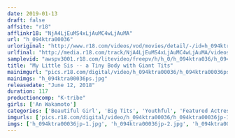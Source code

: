 ```yaml
---
date: 2019-01-13
draft: false
affsite: "r18"
afflinkr18: "NjA4LjEuMS4xLjAuMC4wLjAuMA"
url: "h_094ktra00036"
urloriginal: "http://www.r18.com/videos/vod/movies/detail/-/id=h_094ktra00036"
urlfinal: "http://media.r18.com/track/NjA4LjEuMS4xLjAuMC4wLjAuMA/videos/vod/movies/detail/-/id=h_094ktra00036"
samplevid: "awspv3001.r18.com/litevideo/freepv/h/h_0/h_094ktra036/h_094ktra036_dmb_w.mp4"
title: "My Little Sis -- a Tiny Body with Giant Tits"
mainimgurl: "pics.r18.com/digital/video/h_094ktra00036/h_094ktra00036ps.jpg"
mainimgs: "h_094ktra00036ps.jpg"
releasedate: "June 12, 2018"
duration: 117
productioncomp: "K-tribe"
girls: ['An Wakamoto']
categories: ['Beautiful Girl', 'Big Tits', 'Youthful', 'Featured Actress', 'Sister', 'Hi-Def']
imgurls: ['pics.r18.com/digital/video/h_094ktra00036/h_094ktra00036jp-1.jpg', 'pics.r18.com/digital/video/h_094ktra00036/h_094ktra00036jp-2.jpg', 'pics.r18.com/digital/video/h_094ktra00036/h_094ktra00036jp-3.jpg', 'pics.r18.com/digital/video/h_094ktra00036/h_094ktra00036jp-4.jpg', 'pics.r18.com/digital/video/h_094ktra00036/h_094ktra00036jp-5.jpg', 'pics.r18.com/digital/video/h_094ktra00036/h_094ktra00036jp-6.jpg', 'pics.r18.com/digital/video/h_094ktra00036/h_094ktra00036jp-7.jpg', 'pics.r18.com/digital/video/h_094ktra00036/h_094ktra00036jp-8.jpg', 'pics.r18.com/digital/video/h_094ktra00036/h_094ktra00036jp-9.jpg', 'pics.r18.com/digital/video/h_094ktra00036/h_094ktra00036jp-10.jpg', 'pics.r18.com/digital/video/h_094ktra00036/h_094ktra00036jp-11.jpg', 'pics.r18.com/digital/video/h_094ktra00036/h_094ktra00036jp-12.jpg', 'pics.r18.com/digital/video/h_094ktra00036/h_094ktra00036jp-13.jpg', 'pics.r18.com/digital/video/h_094ktra00036/h_094ktra00036jp-14.jpg', 'pics.r18.com/digital/video/h_094ktra00036/h_094ktra00036jp-15.jpg', 'pics.r18.com/digital/video/h_094ktra00036/h_094ktra00036jp-16.jpg', 'pics.r18.com/digital/video/h_094ktra00036/h_094ktra00036jp-17.jpg', 'pics.r18.com/digital/video/h_094ktra00036/h_094ktra00036jp-18.jpg', 'pics.r18.com/digital/video/h_094ktra00036/h_094ktra00036jp-19.jpg', 'pics.r18.com/digital/video/h_094ktra00036/h_094ktra00036jp-20.jpg']
imgs: ['h_094ktra00036jp-1.jpg', 'h_094ktra00036jp-2.jpg', 'h_094ktra00036jp-3.jpg', 'h_094ktra00036jp-4.jpg', 'h_094ktra00036jp-5.jpg', 'h_094ktra00036jp-6.jpg', 'h_094ktra00036jp-7.jpg', 'h_094ktra00036jp-8.jpg', 'h_094ktra00036jp-9.jpg', 'h_094ktra00036jp-10.jpg', 'h_094ktra00036jp-11.jpg', 'h_094ktra00036jp-12.jpg', 'h_094ktra00036jp-13.jpg', 'h_094ktra00036jp-14.jpg', 'h_094ktra00036jp-15.jpg', 'h_094ktra00036jp-16.jpg', 'h_094ktra00036jp-17.jpg', 'h_094ktra00036jp-18.jpg', 'h_094ktra00036jp-19.jpg', 'h_094ktra00036jp-20.jpg']
---
```

